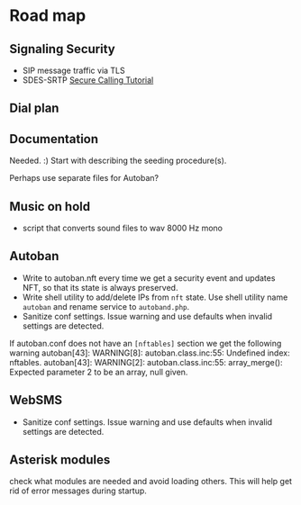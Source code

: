# Road map

## Signaling Security

- SIP message traffic via TLS
- SDES-SRTP
[Secure Calling Tutorial](https://wiki.asterisk.org/wiki/display/AST/Secure+Calling+Tutorial)

## Dial plan

## Documentation

Needed. :)
Start with describing the seeding procedure(s).

Perhaps use separate files for Autoban?

## Music on hold

- script that converts sound files to wav 8000 Hz mono

## Autoban

- Write to autoban.nft every time we get a security event and updates NFT, so that its state is always preserved.
- Write shell utility to add/delete IPs from `nft` state. Use shell utility name `autoban` and rename service to `autoband.php`.
- Sanitize conf settings. Issue warning and use defaults when invalid settings are detected.

If autoban.conf does not have an `[nftables]` section we get the following warning
autoban[43]: WARNING[8]: autoban.class.inc:55: Undefined index: nftables.
autoban[43]: WARNING[2]: autoban.class.inc:55: array_merge(): Expected parameter 2 to be an array, null given.


## WebSMS

- Sanitize conf settings. Issue warning and use defaults when invalid settings are detected.

## Asterisk modules

check what modules are needed and avoid loading others. This will help get rid of error messages during startup.
